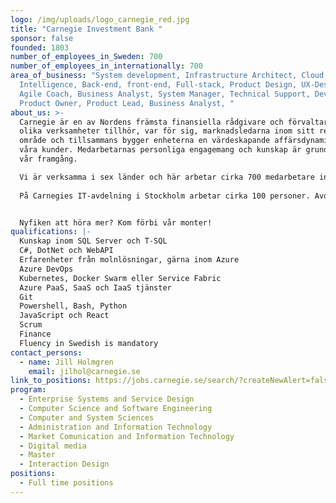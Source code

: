 ```yaml
---
logo: /img/uploads/logo_carnegie_red.jpg
title: "Carnegie Investment Bank "
sponsor: false
founded: 1803
number_of_employees_in_Sweden: 700
number_of_employees_in_internationally: 700
area_of_business: "System development, Infrastructure Architect, Cloud, Business
  Intelligence, Back-end, front-end, Full-stack, Product Design, UX-Design,
  Agile Coach, Business Analyst, System Manager, Technical Support, DevOps,
  Product Owner, Product Lead, Business Analyst, "
about_us: >-
  Carnegie är en av Nordens främsta finansiella rådgivare och förvaltare. Våra
  olika verksamheter tillhör, var för sig, marknadsledarna inom sitt respektive
  område och tillsammans bygger enheterna en värdeskapande affärsdynamik för
  våra kunder. Medarbetarnas personliga engagemang och kunskap är grunden till
  vår framgång. 

  Vi är verksamma i sex länder och här arbetar cirka 700 medarbetare inom Investment Banking, Private Banking, IT, Securities och Business Support (IT, HR, Legal, Compliance, Treasury, Financial Controlling, Kredit, Operations och Internservice). 
    
  På Carnegies IT-avdelning i Stockholm arbetar cirka 100 personer. Avdelningen genomsyras av en entreprenöriell anda med korta beslutsvägar där de har i uppdrag är att leverera moderna IT-lösningar och professionella tjänster för att stötta företagets kärnverksamhet. Utvecklingsteamen jobbar enligt Scrum och inspireras av SAFe-ramverk i hela utvecklingsprocessen, från portföljhantering till teamens sprintbacklogg. Personalen på IT är involverade i hela kedjan från idé till färdig produkt. 


  Nyfiken att höra mer? Kom förbi vår monter! 
qualifications: |-
  Kunskap inom SQL Server och T-SQL
  C#, DotNet och WebAPI
  Erfarenheter från molnlösningar, gärna inom Azure
  Azure DevOps
  Kubernetes, Docker Swarm eller Service Fabric
  Azure PaaS, SaaS och IaaS tjänster 
  Git 
  Powershell, Bash, Python
  JavaScript och React
  Scrum 
  Finance 
  Fluency in Swedish is mandatory 
contact_persons:
  - name: Jill Holmgren
    email: jilhol@carnegie.se
link_to_positions: https://jobs.carnegie.se/search/?createNewAlert=false&q=&locationsearch=stockholm
program:
  - Enterprise Systems and Service Design
  - Computer Science and Software Engineering
  - Computer and System Sciences
  - Administration and Information Technology
  - Market Comunication and Information Technology
  - Digital media
  - Master
  - Interaction Design
positions:
  - Full time positions
---
```

